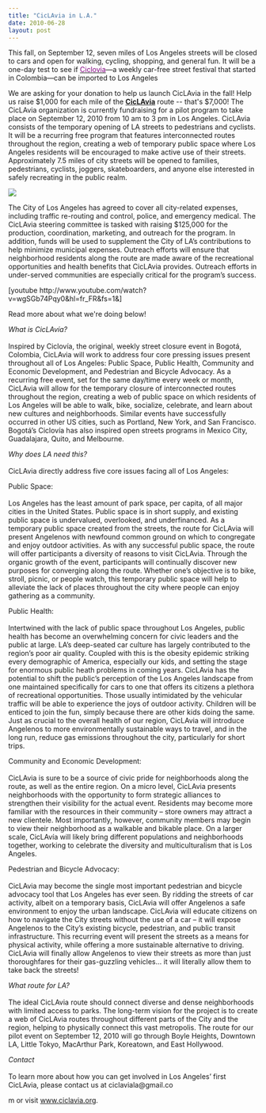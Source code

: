 ```yaml
---
title: "CicLAvia in L.A."
date: 2010-06-28
layout: post
---
```


<p>This fall, on September 12, seven miles of Los Angeles streets will be closed to cars and open for walking, cycling, shopping, and general fun. It will be a one-day test to see if <a href="http://en.wikipedia.org/wiki/Ciclov%C3%ADa"><font color="#810081">Ciclovia</font></a>—a weekly car-free street festival that started in Colombia—can be imported to Los Angeles</p> <p>We are asking for your donation to help us launch CicLAvia in the fall! Help us raise $1,000 for each mile of the <strong><a href="http://ciclavia.wordpress.com/" target="_blank">CicLAvia</a></strong> route -- that's $7,000! The CicLAvia organization is currently fundraising for a pilot program to take place on September 12, 2010 from 10 am to 3 pm in Los Angeles. CicLAvia consists of the temporary opening of LA streets to pedestrians and cyclists. It will be a recurring free program that features interconnected routes throughout the region, creating a web of temporary public space where Los Angeles residents will be encouraged to make active use of their streets. Approximately 7.5 miles of city streets will be opened to families, pedestrians, cyclists, joggers, skateboarders, and anyone else interested in safely recreating in the public realm.</p> <p></p>   <!--more-->  <p><a href="http://kck.st/boOMXD"><img border="0" src="http://www.kickstarter.com/projects/cicLAvia/ciclavia-0/widget/card.jpg" /></a></p> <p>The City of Los Angeles has agreed to cover all city-related expenses, including traffic re-routing and control, police, and emergency medical. The CicLAvia steering committee is tasked with raising $125,000 for the production, coordination, marketing, and outreach for the program. In addition, funds will be used to supplement the City of LA’s contributions to help minimize municipal expenses. Outreach efforts will ensure that neighborhood residents along the route are made aware of the recreational opportunities and health benefits that CicLAvia provides. Outreach efforts in under-served communities are especially critical for the program’s success.</p> <p>  [youtube http://www.youtube.com/watch?v=wgSGb74Pqy0&hl=fr_FR&fs=1&]</p> <p>Read more about what we're doing below!</p> <p><em>What is CicLAvía?</em><br /><br />Inspired by Ciclovía, the original, weekly street closure event in Bogotá, Colombia, CicLAvia will work to address four core pressing issues present throughout all of Los Angeles: Public Space, Public Health, Community and Economic Development, and Pedestrian and Bicycle Advocacy. As a recurring free event, set for the same day/time every week or month, CicLAvia will allow for the temporary closure of interconnected routes throughout the region, creating a web of public space on which residents of Los Angeles will be able to walk, bike, socialize, celebrate, and learn about new cultures and neighborhoods. Similar events have successfully occurred in other US cities, such as Portland, New York, and San Francisco. Bogotá’s Ciclovía has also inspired open streets programs in Mexico City, Guadalajara, Quito, and Melbourne.</p> <p><em>Why does LA need this?</em><br /><br />CicLAvia directly address five core issues facing all of Los Angeles:</p> <p>Public Space:<br /><br />Los Angeles has the least amount of park space, per capita, of all major cities in the United States. Public space is in short supply, and existing public space is undervalued, overlooked, and underfinanced. As a temporary public space created from the streets, the route for CicLAvia will present Angelenos with newfound common ground on which to congregate and enjoy outdoor activities. As with any successful public space, the route will offer participants a diversity of reasons to visit CicLAvia. Through the organic growth of the event, participants will continually discover new purposes for converging along the route. Whether one’s objective is to bike, stroll, picnic, or people watch, this temporary public space will help to alleviate the lack of places throughout the city where people can enjoy gathering as a community.</p> <p>Public Health:<br /><br />Intertwined with the lack of public space throughout Los Angeles, public health has become an overwhelming concern for civic leaders and the public at large. LA’s deep-seated car culture has largely contributed to the region’s poor air quality. Coupled with this is the obesity epidemic striking every demographic of America, especially our kids, and setting the stage for enormous public heath problems in coming years. CicLAvia has the potential to shift the public’s perception of the Los Angeles landscape from one maintained specifically for cars to one that offers its citizens a plethora of recreational opportunities. Those usually intimidated by the vehicular traffic will be able to experience the joys of outdoor activity. Children will be enticed to join the fun, simply because there are other kids doing the same. Just as crucial to the overall health of our region, CicLAvia will introduce Angelenos to more environmentally sustainable ways to travel, and in the long run, reduce gas emissions throughout the city, particularly for short trips.</p> <p>Community and Economic Development:<br /><br />CicLAvia is sure to be a source of civic pride for neighborhoods along the route, as well as the entire region. On a micro level, CicLAvia presents neighborhoods with the opportunity to form strategic alliances to strengthen their visibility for the actual event. Residents may become more familiar with the resources in their community – store owners may attract a new clientele. Most importantly, however, community members may begin to view their neighborhood as a walkable and bikable place. On a larger scale, CicLAvía will likely bring different populations and neighborhoods together, working to celebrate the diversity and multiculturalism that is Los Angeles.</p> <p>Pedestrian and Bicycle Advocacy:<br /><br />CicLAvia may become the single most important pedestrian and bicycle advocacy tool that Los Angeles has ever seen. By ridding the streets of car activity, albeit on a temporary basis, CicLAvia will offer Angelenos a safe environment to enjoy the urban landscape. CicLAvia will educate citizens on how to navigate the City streets without the use of a car – it will expose Angelenos to the City’s existing bicycle, pedestrian, and public transit infrastructure. This recurring event will present the streets as a means for physical activity, while offering a more sustainable alternative to driving. CicLAvia will finally allow Angelenos to view their streets as more than just thoroughfares for their gas-guzzling vehicles… it will literally allow them to take back the streets!</p> <p><em>What route for LA?</em><br /><br />The ideal CicLAvia route should connect diverse and dense neighborhoods with limited access to parks. The long-term vision for the project is to create a web of CicLAvia routes throughout different parts of the City and the region, helping to physically connect this vast metropolis. The route for our pilot event on September 12, 2010 will go through Boyle Heights, Downtown LA, Little Tokyo, MacArthur Park, Koreatown, and East Hollywood.</p> <p><em>Contact</em><br /><br />To learn more about how you can get involved in Los Angeles’ first CicLAvia, please contact us at ciclaviala@gmail.co
m or visit <a href="http://www.ciclavia.org" rel="nofollow" target="_blank">www.ciclavia.org</a>.</p>